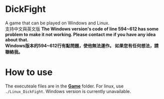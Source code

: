 # DickFight
A game that can be played on Windows and Linux.  
支持中文與英文版
**The Windows version's code of line 594~612 has some problem to make it not working. Please contact me if you have any idea about that.**  
**Windows版本的594~612行有點問題，使他無法運作。 如果您有任何想法，請聯絡我。**  
# How to use
The executeale files are in the [**Game**](https://github.com/nelsonGX/dickfight/tree/main/Game) folder. For linux, use `./Linux_DickFight`. Windows version is currently unavailable.
